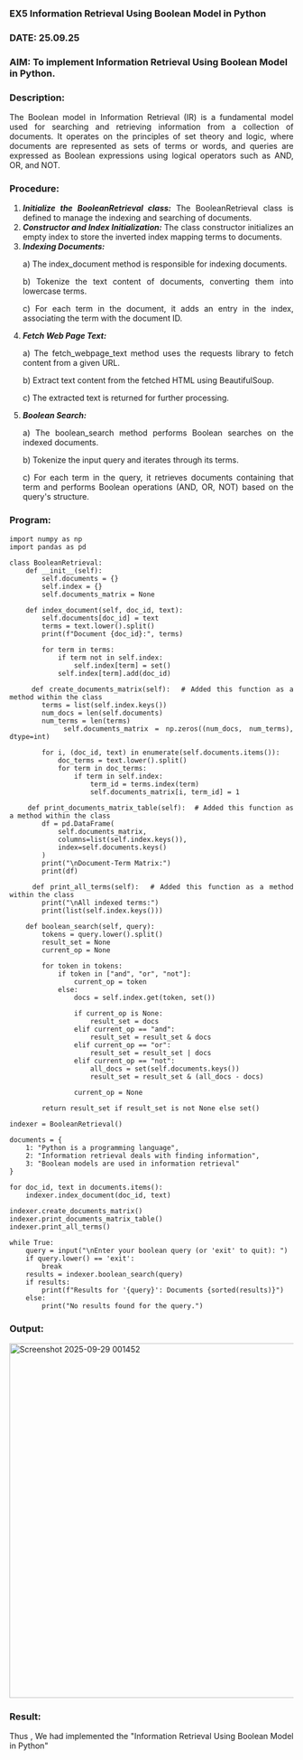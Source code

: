 ### EX5 Information Retrieval Using Boolean Model in Python
### DATE: 25.09.25
### AIM: To implement Information Retrieval Using Boolean Model in Python.
### Description:
<div align = "justify">
The Boolean model in Information Retrieval (IR) is a fundamental model used for searching and retrieving information from a collection of documents. It operates on the principles of set theory and logic, where documents are represented as sets of terms or words, and queries are expressed as Boolean expressions using logical operators such as AND, OR, and NOT.
  
### Procedure:
1. ***Initialize the BooleanRetrieval class:*** The BooleanRetrieval class is defined to manage the indexing and searching of documents.
2. ***Constructor and Index Initialization:*** The class constructor initializes an empty index to store the inverted index mapping terms to documents.
3. ***Indexing Documents:***
    <p> a) The index_document method is responsible for indexing documents.
    <p> b) Tokenize the text content of documents, converting them into lowercase terms.
    <p> c) For each term in the document, it adds an entry in the index, associating the term with the document ID. </p>
4. ***Fetch Web Page Text:***
    <p>a) The fetch_webpage_text method uses the requests library to fetch content from a given URL.
    <p>b) Extract text content from the fetched HTML using BeautifulSoup.
    <p>c) The extracted text is returned for further processing.
5. ***Boolean Search:***
    <p>a) The boolean_search method performs Boolean searches on the indexed documents.
    <p>b) Tokenize the input query and iterates through its terms.
    <p>c) For each term in the query, it retrieves documents containing that term and performs Boolean operations (AND, OR, NOT) based on the query's structure.

### Program:
```
import numpy as np
import pandas as pd

class BooleanRetrieval:
    def __init__(self):
        self.documents = {}
        self.index = {}
        self.documents_matrix = None

    def index_document(self, doc_id, text):
        self.documents[doc_id] = text
        terms = text.lower().split()
        print(f"Document {doc_id}:", terms)

        for term in terms:
            if term not in self.index:
                self.index[term] = set()
            self.index[term].add(doc_id)

    def create_documents_matrix(self):  # Added this function as a method within the class
        terms = list(self.index.keys())
        num_docs = len(self.documents)
        num_terms = len(terms)
        self.documents_matrix = np.zeros((num_docs, num_terms), dtype=int)

        for i, (doc_id, text) in enumerate(self.documents.items()):
            doc_terms = text.lower().split()
            for term in doc_terms:
                if term in self.index:
                    term_id = terms.index(term)
                    self.documents_matrix[i, term_id] = 1

    def print_documents_matrix_table(self):  # Added this function as a method within the class
        df = pd.DataFrame(
            self.documents_matrix,
            columns=list(self.index.keys()),
            index=self.documents.keys()
        )
        print("\nDocument-Term Matrix:")
        print(df)

    def print_all_terms(self):  # Added this function as a method within the class
        print("\nAll indexed terms:")
        print(list(self.index.keys()))

    def boolean_search(self, query):
        tokens = query.lower().split()
        result_set = None
        current_op = None

        for token in tokens:
            if token in ["and", "or", "not"]:
                current_op = token
            else:
                docs = self.index.get(token, set())

                if current_op is None:
                    result_set = docs
                elif current_op == "and":
                    result_set = result_set & docs
                elif current_op == "or":
                    result_set = result_set | docs
                elif current_op == "not":
                    all_docs = set(self.documents.keys())
                    result_set = result_set & (all_docs - docs)

                current_op = None

        return result_set if result_set is not None else set()

indexer = BooleanRetrieval()

documents = {
    1: "Python is a programming language",
    2: "Information retrieval deals with finding information",
    3: "Boolean models are used in information retrieval"
}

for doc_id, text in documents.items():
    indexer.index_document(doc_id, text)

indexer.create_documents_matrix()
indexer.print_documents_matrix_table()
indexer.print_all_terms()

while True:
    query = input("\nEnter your boolean query (or 'exit' to quit): ")
    if query.lower() == 'exit':
        break
    results = indexer.boolean_search(query)
    if results:
        print(f"Results for '{query}': Documents {sorted(results)}")
    else:
        print("No results found for the query.")
```
### Output:
<img width="1508" height="628" alt="Screenshot 2025-09-29 001452" src="https://github.com/user-attachments/assets/a781086e-d3f2-45a9-90c8-a7db3b336605" />

### Result:
Thus , We had implemented the "Information Retrieval Using Boolean Model in Python"

